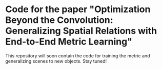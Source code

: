 # Code for the paper "Optimization Beyond the Convolution: Generalizing Spatial Relations with End-to-End Metric Learning"

This repository will soon contain the code for training the metric and generalizing scenes to new objects. Stay tuned!
